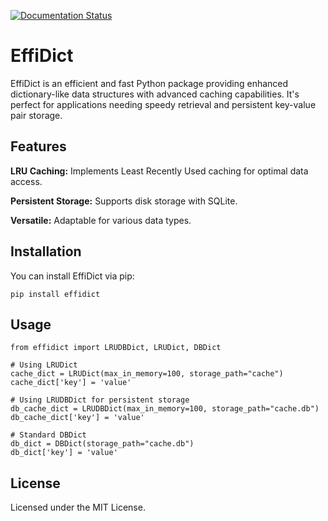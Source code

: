 [![Documentation Status](https://readthedocs.org/projects/effidict/badge/?version=latest)](https://effidict.readthedocs.io/en/latest/?badge=latest)


# EffiDict
EffiDict is an efficient and fast Python package providing enhanced dictionary-like data structures with advanced caching capabilities. It's perfect for applications needing speedy retrieval and persistent key-value pair storage.

## Features
**LRU Caching:** Implements Least Recently Used caching for optimal data access.

**Persistent Storage:** Supports disk storage with SQLite.

**Versatile:** Adaptable for various data types.

## Installation
You can install EffiDict via pip:

```
pip install effidict
```

## Usage
```
from effidict import LRUDBDict, LRUDict, DBDict

# Using LRUDict
cache_dict = LRUDict(max_in_memory=100, storage_path="cache")
cache_dict['key'] = 'value'

# Using LRUDBDict for persistent storage
db_cache_dict = LRUDBDict(max_in_memory=100, storage_path="cache.db")
db_cache_dict['key'] = 'value'

# Standard DBDict
db_dict = DBDict(storage_path="cache.db")
db_dict['key'] = 'value'
```

## License
Licensed under the MIT License.
